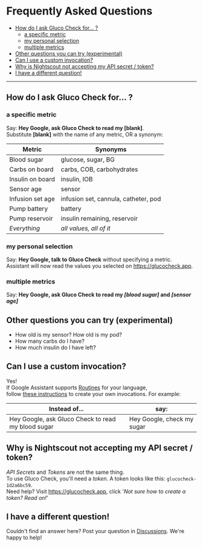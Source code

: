 # Frequently Asked Questions

<!-- START doctoc generated TOC please keep comment here to allow auto update -->
<!-- DON'T EDIT THIS SECTION, INSTEAD RE-RUN doctoc TO UPDATE -->

- [How do I ask Gluco Check for... ?](#how-do-i-ask-gluco-check-for-)
  - [a specific metric](#a-specific-metric)
  - [my personal selection](#my-personal-selection)
  - [multiple metrics](#multiple-metrics)
- [Other questions you can try (experimental)](#other-questions-you-can-try-experimental)
- [Can I use a custom invocation?](#can-i-use-a-custom-invocation)
- [Why is Nightscout not accepting my API secret / token?](#why-is-nightscout-not-accepting-my-api-secret--token)
- [I have a different question!](#i-have-a-different-question)

<!-- END doctoc generated TOC please keep comment here to allow auto update -->

---

## How do I ask Gluco Check for... ?

### a specific metric

Say: **Hey Google, ask Gluco Check to read my [blank]**.  
Substitute **[blank]** with the name of any metric, OR a synonym:

| Metric           | Synonyms                             |
| ---------------- | ------------------------------------ |
| Blood sugar      | glucose, sugar, BG                   |
| Carbs on board   | carbs, COB, carbohydrates            |
| Insulin on board | insulin, IOB                         |
| Sensor age       | sensor                               |
| Infusion set age | infusion set, cannula, catheter, pod |
| Pump battery     | battery                              |
| Pump reservoir   | insulin remaining, reservoir         |
| _Everything_     | _all values, all of it_              |

### my personal selection

Say: **Hey Google, talk to Gluco Check** without specifying a metric.  
Assistant will now read the values you selected on https://glucocheck.app.

### multiple metrics

Say: **Hey Google, ask Gluco Check to read my _[blood sugar]_ and _[sensor age]_**

## Other questions you can try (experimental)

- How old is my sensor? How old is my pod?
- How many carbs do I have?
- How much insulin do I have left?

## Can I use a custom invocation?

Yes!  
If Google Assistant supports [Routines](https://support.google.com/googlenest/answer/7029585?co=GENIE.Platform%3DAndroid&hl=en) for your language,  
follow [these instructions](https://glucocheck.app/routines) to create your own invocations. For example:

| Instead of...                                      | say:                       |
| -------------------------------------------------- | -------------------------- |
| Hey Google, ask Gluco Check to read my blood sugar | Hey Google, check my sugar |

## Why is Nightscout not accepting my API secret / token?

_API Secrets_ and _Tokens_ are not the same thing.  
To use Gluco Check, you'll need a _token_. A token looks like this: `glucocheck-1d2a6bc59`.  
Need help? Visit https://glucocheck.app, click '_Not sure how to create a token? Read on!_'

## I have a different question!

Couldn't find an answer here? Post your question in [Discussions](https://github.com/nielsmaerten/gluco-check/discussions). We're happy to help!

